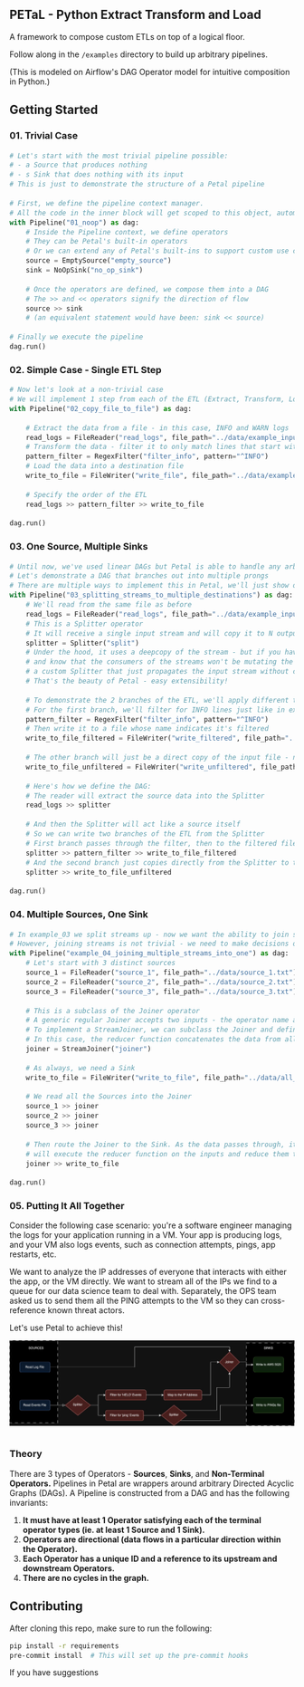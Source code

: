 
## PETaL - Python Extract Transform and Load

A framework to compose custom ETLs on top of a logical floor.

Follow along in the `/examples` directory to build up arbitrary pipelines.

(This is modeled on Airflow's DAG Operator model for intuitive composition in Python.)

## Getting Started 

### 01. Trivial Case

```python
# Let's start with the most trivial pipeline possible:
# - a Source that produces nothing
# - s Sink that does nothing with its input
# This is just to demonstrate the structure of a Petal pipeline

# First, we define the pipeline context manager.
# All the code in the inner block will get scoped to this object, automagically registering itself to the ETL!
with Pipeline("01_noop") as dag:
    # Inside the Pipeline context, we define operators
    # They can be Petal's built-in operators
    # Or we can extend any of Petal's built-ins to support custom use cases
    source = EmptySource("empty_source")  
    sink = NoOpSink("no_op_sink")

    # Once the operators are defined, we compose them into a DAG
    # The >> and << operators signify the direction of flow
    source >> sink  
    # (an equivalent statement would have been: sink << source)  

# Finally we execute the pipeline
dag.run()
```

### 02. Simple Case - Single ETL Step

```python
# Now let's look at a non-trivial case
# We will implement 1 step from each of the ETL (Extract, Transform, Load)
with Pipeline("02_copy_file_to_file") as dag:
    
    # Extract the data from a file - in this case, INFO and WARN logs
    read_logs = FileReader("read_logs", file_path="../data/example_input.txt")
    # Transform the data - filter it to only match lines that start with INFO
    pattern_filter = RegexFilter("filter_info", pattern="^INFO")
    # Load the data into a destination file
    write_to_file = FileWriter("write_file", file_path="../data/example_output.txt")

    # Specify the order of the ETL
    read_logs >> pattern_filter >> write_to_file

dag.run()
```

### 03. One Source, Multiple Sinks

```python
# Until now, we've used linear DAGs but Petal is able to handle any arbitrary DAG
# Let's demonstrate a DAG that branches out into multiple prongs
# There are multiple ways to implement this in Petal, we'll just show one here
with Pipeline("03_splitting_streams_to_multiple_destinations") as dag:
    # We'll read from the same file as before
    read_logs = FileReader("read_logs", file_path="../data/example_input.txt")
    # This is a Splitter operator 
    # It will receive a single input stream and will copy it to N output streams
    splitter = Splitter("split")
    # Under the hood, it uses a deepcopy of the stream - but if you have many output streams
    # and know that the consumers of the streams won't be mutating the data, you can implement
    # a custom Splitter that just propagates the input stream without copying it. 
    # That's the beauty of Petal - easy extensibility!
    
    # To demonstrate the 2 branches of the ETL, we'll apply different transformations to each branch
    # For the first branch, we'll filter for INFO lines just like in example_02
    pattern_filter = RegexFilter("filter_info", pattern="^INFO")
    # Then write it to a file whose name indicates it's filtered
    write_to_file_filtered = FileWriter("write_filtered", file_path="../data/example_output_filtered.txt")
    
    # The other branch will just be a direct copy of the input file - no transformations applied
    write_to_file_unfiltered = FileWriter("write_unfiltered", file_path="../data/example_output_unfiltered.txt")

    # Here's how we define the DAG:
    # The reader will extract the source data into the Splitter
    read_logs >> splitter
    
    # And then the Splitter will act like a source itself
    # So we can write two branches of the ETL from the Splitter
    # First branch passes through the filter, then to the filtered file
    splitter >> pattern_filter >> write_to_file_filtered
    # And the second branch just copies directly from the Splitter to the unfiltered file 
    splitter >> write_to_file_unfiltered

dag.run()
```

### 04. Multiple Sources, One Sink

```python
# In example_03 we split streams up - now we want the ability to join streams together as well
# However, joining streams is not trivial - we need to make decisions on how the data is combined
with Pipeline("example_04_joining_multiple_streams_into_one") as dag:
    # Let's start with 3 distinct sources
    source_1 = FileReader("source_1", file_path="../data/source_1.txt")
    source_2 = FileReader("source_2", file_path="../data/source_2.txt")
    source_3 = FileReader("source_3", file_path="../data/source_3.txt")

    # This is a subclass of the Joiner operator
    # A generic regular Joiner accepts two inputs - the operator name and a reducer function
    # To implement a StreamJoiner, we can subclass the Joiner and define its reducer function
    # In this case, the reducer function concatenates the data from all the streams
    joiner = StreamJoiner("joiner")

    # As always, we need a Sink
    write_to_file = FileWriter("write_to_file", file_path="../data/all_concatenated.txt")

    # We read all the Sources into the Joiner
    source_1 >> joiner
    source_2 >> joiner
    source_3 >> joiner
    
    # Then route the Joiner to the Sink. As the data passes through, it's `process()` method
    # will execute the reducer function on the inputs and reduce them to a single output stream.
    joiner >> write_to_file

dag.run()
```

### 05. Putting It All Together

Consider the following case scenario: you're a software engineer managing the logs for your application running in a VM.
Your app is producing logs, and your VM also logs events, such as connection attempts, pings, app restarts, etc. 

We want to analyze the IP addresses of everyone that interacts with either the app, or the VM directly. 
We want to stream all of the IPs we find to a queue for our data science team to deal with. Separately, 
the OPS team asked us to send them all the PING attempts to the VM so they can cross-reference known threat actors. 

Let's use Petal to achieve this!

![DAG Diagram](petal/data/DAG_diagram.jpg "DAG Diagram")

```python

```

### Theory
There are 3 types of Operators - **Sources**, **Sinks**, and **Non-Terminal Operators.**
Pipelines in Petal are wrappers around arbitrary Directed Acyclic Graphs (DAGs). 
A Pipeline is constructed from a DAG and has the following invariants:
1. **It must have at least 1 Operator satisfying each of the terminal operator types (ie. at least 1 Source and 1 Sink).**
2. **Operators are directional (data flows in a particular direction within the Operator).**
3. **Each Operator has a unique ID and a reference to its upstream and downstream Operators.**
4. **There are no cycles in the graph.**

 

## Contributing
After cloning this repo, make sure to run the following:
```bash
pip install -r requirements
pre-commit install  # This will set up the pre-commit hooks 
```

If you have suggestions 


